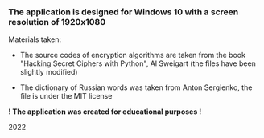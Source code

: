 ### The application is designed for Windows 10 with a screen resolution of 1920x1080

Materials taken:

* The source codes of encryption algorithms are taken from the book "Hacking Secret Ciphers with Python", Al Sweigart (the files have been slightly modified)

* The dictionary of Russian words was taken from Anton Sergienko, the file is under the MIT license

**! The application was created for educational purposes !**

2022
